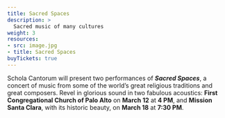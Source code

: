 ```yaml
---
title: Sacred Spaces
description: >
  Sacred music of many cultures
weight: 3
resources:
- src: image.jpg
- title: Sacred Spaces
buyTickets: true
---
```


Schola Cantorum will present two performances of _**Sacred Spaces**_, 
a concert of music from some of the world&rsquo;s great religious traditions and great composers. 
Revel in glorious sound in two fabulous acoustics: **First Congregational Church of Palo Alto** on **March 12** at **4 PM**, 
and **Mission Santa Clara**, with its historic beauty, on **March 18** at **7:30 PM**.
